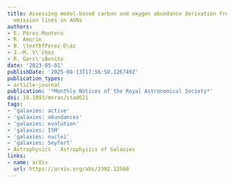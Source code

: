 ```yaml
---
title: Assessing model-based carbon and oxygen abundance derivation from ultraviolet
  emission lines in AGNs
authors:
- E. Pérez-Montero
- R. Amorı́n
- B. \textbfPérez-D\áz
- J.~M. V\'ćhez
- R. Garc\'ıB́enito
date: '2023-05-01'
publishDate: '2025-08-13T17:56:50.126749Z'
publication_types:
- article-journal
publication: '*Monthly Notices of the Royal Astronomical Society*'
doi: 10.1093/mnras/stad621
tags:
- 'galaxies: active'
- 'galaxies: abundances'
- 'galaxies: evolution'
- 'galaxies: ISM'
- 'galaxies: nuclei'
- 'galaxies: Seyfert'
- Astrophysics - Astrophysics of Galaxies
links:
- name: arXiv
  url: https://arxiv.org/abs/2302.12560
---
```

